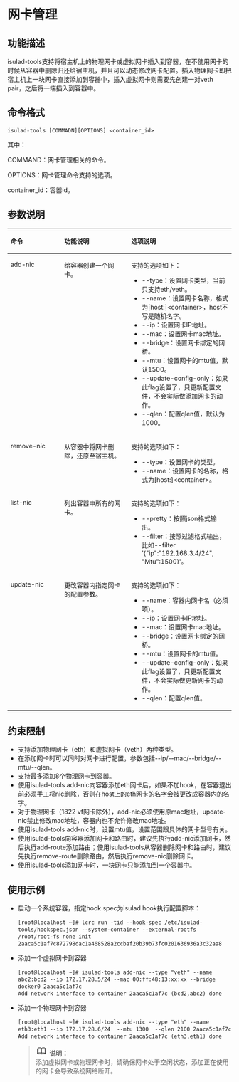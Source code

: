 # 网卡管理<a name="ZH-CN_TOPIC_0184808032"></a>

## 功能描述<a name="zh-cn_topic_0182200847_section65051811194713"></a>

isulad-tools支持将宿主机上的物理网卡或虚拟网卡插入到容器，在不使用网卡的时候从容器中删除归还给宿主机，并且可以动态修改网卡配置。插入物理网卡即把宿主机上一块网卡直接添加到容器中，插入虚拟网卡则需要先创建一对veth pair，之后将一端插入到容器中。

## 命令格式<a name="zh-cn_topic_0182200847_section9239248135514"></a>

```
isulad-tools [COMMADN][OPTIONS] <container_id>
```

其中：

COMMAND：网卡管理相关的命令。

OPTIONS：网卡管理命令支持的选项。

container\_id：容器id。

## 参数说明<a name="zh-cn_topic_0182200847_section6280182644710"></a>

<a name="zh-cn_topic_0182200847_table1869210387418"></a>
<table><thead align="left"><tr id="zh-cn_topic_0182200847_row1569373816419"><th class="cellrowborder" valign="top" width="23.98%" id="mcps1.1.4.1.1"><p id="zh-cn_topic_0182200847_p106936387415"><a name="zh-cn_topic_0182200847_p106936387415"></a><a name="zh-cn_topic_0182200847_p106936387415"></a>命令</p>
</th>
<th class="cellrowborder" valign="top" width="29.82%" id="mcps1.1.4.1.2"><p id="zh-cn_topic_0182200847_p43193341215"><a name="zh-cn_topic_0182200847_p43193341215"></a><a name="zh-cn_topic_0182200847_p43193341215"></a>功能说明</p>
</th>
<th class="cellrowborder" valign="top" width="46.2%" id="mcps1.1.4.1.3"><p id="zh-cn_topic_0182200847_p15693173814112"><a name="zh-cn_topic_0182200847_p15693173814112"></a><a name="zh-cn_topic_0182200847_p15693173814112"></a>选项说明</p>
</th>
</tr>
</thead>
<tbody><tr id="zh-cn_topic_0182200847_row12693163810415"><td class="cellrowborder" valign="top" width="23.98%" headers="mcps1.1.4.1.1 "><p id="zh-cn_topic_0182200847_p8603174842418"><a name="zh-cn_topic_0182200847_p8603174842418"></a><a name="zh-cn_topic_0182200847_p8603174842418"></a>add-nic</p>
</td>
<td class="cellrowborder" valign="top" width="29.82%" headers="mcps1.1.4.1.2 "><p id="zh-cn_topic_0182200847_p16721336607"><a name="zh-cn_topic_0182200847_p16721336607"></a><a name="zh-cn_topic_0182200847_p16721336607"></a>给容器创建一个网卡。</p>
</td>
<td class="cellrowborder" valign="top" width="46.2%" headers="mcps1.1.4.1.3 "><p id="zh-cn_topic_0182200847_p02913277715"><a name="zh-cn_topic_0182200847_p02913277715"></a><a name="zh-cn_topic_0182200847_p02913277715"></a>支持的选项如下：</p>
<a name="zh-cn_topic_0182200847_ul1875817141814"></a><a name="zh-cn_topic_0182200847_ul1875817141814"></a><ul id="zh-cn_topic_0182200847_ul1875817141814"><li>--type：设置网卡类型，当前只支持eth/veth。</li><li>--name：设置网卡名称，格式为[host:]&lt;container&gt;，host不写是随机名字。</li><li>--ip：设置网卡IP地址。</li><li>--mac：设置网卡mac地址。</li><li>--bridge：设置网卡绑定的网桥。</li><li>--mtu：设置网卡的mtu值，默认1500。</li><li>--update-config-only：如果此flag设置了，只更新配置文件，不会实际做添加网卡的动作。</li><li>--qlen：配置qlen值，默认为1000。</li></ul>
</td>
</tr>
<tr id="zh-cn_topic_0182200847_row12634059013"><td class="cellrowborder" valign="top" width="23.98%" headers="mcps1.1.4.1.1 "><p id="zh-cn_topic_0182200847_p12351181472613"><a name="zh-cn_topic_0182200847_p12351181472613"></a><a name="zh-cn_topic_0182200847_p12351181472613"></a>remove-nic</p>
</td>
<td class="cellrowborder" valign="top" width="29.82%" headers="mcps1.1.4.1.2 "><p id="zh-cn_topic_0182200847_p78191855207"><a name="zh-cn_topic_0182200847_p78191855207"></a><a name="zh-cn_topic_0182200847_p78191855207"></a>从容器中将网卡删除，还原至宿主机。</p>
</td>
<td class="cellrowborder" valign="top" width="46.2%" headers="mcps1.1.4.1.3 "><p id="zh-cn_topic_0182200847_p4233191489"><a name="zh-cn_topic_0182200847_p4233191489"></a><a name="zh-cn_topic_0182200847_p4233191489"></a>支持的选项如下：</p>
<a name="zh-cn_topic_0182200847_ul68987187111"></a><a name="zh-cn_topic_0182200847_ul68987187111"></a><ul id="zh-cn_topic_0182200847_ul68987187111"><li>--type：设置网卡的类型。</li><li>--name：设置网卡的名称，格式为[host:]&lt;container&gt;。</li></ul>
</td>
</tr>
<tr id="zh-cn_topic_0182200847_row915811441301"><td class="cellrowborder" valign="top" width="23.98%" headers="mcps1.1.4.1.1 "><p id="zh-cn_topic_0182200847_p54403352715"><a name="zh-cn_topic_0182200847_p54403352715"></a><a name="zh-cn_topic_0182200847_p54403352715"></a>list-nic</p>
</td>
<td class="cellrowborder" valign="top" width="29.82%" headers="mcps1.1.4.1.2 "><p id="zh-cn_topic_0182200847_p17641112811"><a name="zh-cn_topic_0182200847_p17641112811"></a><a name="zh-cn_topic_0182200847_p17641112811"></a>列出容器中所有的网卡。</p>
</td>
<td class="cellrowborder" valign="top" width="46.2%" headers="mcps1.1.4.1.3 "><p id="zh-cn_topic_0182200847_p164614131884"><a name="zh-cn_topic_0182200847_p164614131884"></a><a name="zh-cn_topic_0182200847_p164614131884"></a>支持的选项如下：</p>
<a name="zh-cn_topic_0182200847_ul1478910231716"></a><a name="zh-cn_topic_0182200847_ul1478910231716"></a><ul id="zh-cn_topic_0182200847_ul1478910231716"><li>--pretty：按照json格式输出。</li><li>--filter：按照过滤格式输出，比如--filter  '{"ip":"192.168.3.4/24", "Mtu":1500}'。</li></ul>
</td>
</tr>
<tr id="zh-cn_topic_0182200847_row17443144712014"><td class="cellrowborder" valign="top" width="23.98%" headers="mcps1.1.4.1.1 "><p id="zh-cn_topic_0182200847_p863734242710"><a name="zh-cn_topic_0182200847_p863734242710"></a><a name="zh-cn_topic_0182200847_p863734242710"></a>update-nic</p>
</td>
<td class="cellrowborder" valign="top" width="29.82%" headers="mcps1.1.4.1.2 "><p id="zh-cn_topic_0182200847_p167205392720"><a name="zh-cn_topic_0182200847_p167205392720"></a><a name="zh-cn_topic_0182200847_p167205392720"></a>更改容器内指定网卡的配置参数。</p>
</td>
<td class="cellrowborder" valign="top" width="46.2%" headers="mcps1.1.4.1.3 "><p id="zh-cn_topic_0182200847_p102662215818"><a name="zh-cn_topic_0182200847_p102662215818"></a><a name="zh-cn_topic_0182200847_p102662215818"></a>支持的选项如下：</p>
<a name="zh-cn_topic_0182200847_ul7172711120"></a><a name="zh-cn_topic_0182200847_ul7172711120"></a><ul id="zh-cn_topic_0182200847_ul7172711120"><li>--name：容器内网卡名（必须项）。</li><li>--ip：设置网卡IP地址。</li><li>--mac：设置网卡mac地址。</li><li>--bridge：设置网卡绑定的网桥。</li><li>--mtu：设置网卡的mtu值。</li><li>--update-config-only：如果此flag设置了，只更新配置文件，不会实际做更新网卡的动作。</li><li>--qlen：配置qlen值。</li></ul>
</td>
</tr>
</tbody>
</table>

## 约束限制<a name="zh-cn_topic_0182200847_section19472134518914"></a>

-   支持添加物理网卡（eth）和虚拟网卡（veth）两种类型。
-   在添加网卡时可以同时对网卡进行配置，参数包括--ip/--mac/--bridge/--mtu/--qlen。
-   支持最多添加8个物理网卡到容器。
-   使用isulad-tools add-nic向容器添加eth网卡后，如果不加hook，在容器退出前必须手工将nic删除，否则在host上的eth网卡的名字会被更改成容器内的名字。
-   对于物理网卡（1822 vf网卡除外），add-nic必须使用原mac地址，update-nic禁止修改mac地址，容器内也不允许修改mac地址。
-   使用isulad-tools add-nic时，设置mtu值，设置范围跟具体的网卡型号有关。
-   使用isulad-tools向容器添加网卡和路由时，建议先执行add-nic添加网卡，然后执行add-route添加路由；使用isulad-tools从容器删除网卡和路由时，建议先执行remove-route删除路由，然后执行remove-nic删除网卡。
-   使用isulad-tools添加网卡时，一块网卡只能添加到一个容器中。

## 使用示例<a name="zh-cn_topic_0182200847_section189257450475"></a>

-   启动一个系统容器，指定hook spec为isulad hook执行配置脚本：

    ```
    [root@localhost ~]# lcrc run -tid --hook-spec /etc/isulad-tools/hookspec.json --system-container --external-rootfs /root/root-fs none init
    2aaca5c1af7c872798dac1a468528a2ccbaf20b39b73fc0201636936a3c32aa8
    ```


-   添加一个虚拟网卡到容器

    ```
    [root@localhost ~]# isulad-tools add-nic --type "veth" --name abc2:bcd2 --ip 172.17.28.5/24 --mac 00:ff:48:13:xx:xx --bridge docker0 2aaca5c1af7c
    Add network interface to container 2aaca5c1af7c (bcd2,abc2) done  
    ```

-   添加一个物理网卡到容器

    ```
    [root@localhost ~]# isulad-tools add-nic --type "eth" --name eth3:eth1 --ip 172.17.28.6/24  --mtu 1300  --qlen 2100 2aaca5c1af7c
    Add network interface to container 2aaca5c1af7c (eth3,eth1) done
    ```

    >![](public_sys-resources/icon-note.gif) **说明：**   
    >添加虚拟网卡或物理网卡时，请确保网卡处于空闲状态，添加正在使用的网卡会导致系统网络断开。  



